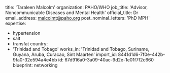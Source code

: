 title: 'Taraleen Malcolm'
organization: PAHO/WHO
job_title: 'Advisor, Noncommunicable Diseases and Mental Health'
official_title: Dr
email_address: malcolmt@paho.org
post_nominal_letters: 'PhD MPH'
expertise:
  - hypertension
  - salt
  - transfat
country:
  - 'Trinidad and Tobago'
works_in: 'Trinidad and Tobago, Suriname, Guyana, Aruba, Curacao, Sint Maarten'
import_id: 8441d1d6-7f0e-442b-9fa0-32e594a4e4bb
id: 67d916a0-3a09-40ac-9d2e-1e01f7f2c660
blueprint: networking
